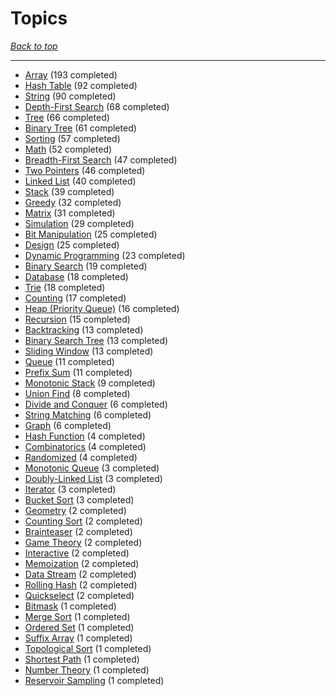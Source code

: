 # Topics

*[Back to top](<../README.md>)*

------

- [Array](<by_topic/Array.md>) (193 completed)
- [Hash Table](<by_topic/Hash Table.md>) (92 completed)
- [String](<by_topic/String.md>) (90 completed)
- [Depth-First Search](<by_topic/Depth-First Search.md>) (68 completed)
- [Tree](<by_topic/Tree.md>) (66 completed)
- [Binary Tree](<by_topic/Binary Tree.md>) (61 completed)
- [Sorting](<by_topic/Sorting.md>) (57 completed)
- [Math](<by_topic/Math.md>) (52 completed)
- [Breadth-First Search](<by_topic/Breadth-First Search.md>) (47 completed)
- [Two Pointers](<by_topic/Two Pointers.md>) (46 completed)
- [Linked List](<by_topic/Linked List.md>) (40 completed)
- [Stack](<by_topic/Stack.md>) (39 completed)
- [Greedy](<by_topic/Greedy.md>) (32 completed)
- [Matrix](<by_topic/Matrix.md>) (31 completed)
- [Simulation](<by_topic/Simulation.md>) (29 completed)
- [Bit Manipulation](<by_topic/Bit Manipulation.md>) (25 completed)
- [Design](<by_topic/Design.md>) (25 completed)
- [Dynamic Programming](<by_topic/Dynamic Programming.md>) (23 completed)
- [Binary Search](<by_topic/Binary Search.md>) (19 completed)
- [Database](<by_topic/Database.md>) (18 completed)
- [Trie](<by_topic/Trie.md>) (18 completed)
- [Counting](<by_topic/Counting.md>) (17 completed)
- [Heap (Priority Queue)](<by_topic/Heap (Priority Queue).md>) (16 completed)
- [Recursion](<by_topic/Recursion.md>) (15 completed)
- [Backtracking](<by_topic/Backtracking.md>) (13 completed)
- [Binary Search Tree](<by_topic/Binary Search Tree.md>) (13 completed)
- [Sliding Window](<by_topic/Sliding Window.md>) (13 completed)
- [Queue](<by_topic/Queue.md>) (11 completed)
- [Prefix Sum](<by_topic/Prefix Sum.md>) (11 completed)
- [Monotonic Stack](<by_topic/Monotonic Stack.md>) (9 completed)
- [Union Find](<by_topic/Union Find.md>) (8 completed)
- [Divide and Conquer](<by_topic/Divide and Conquer.md>) (6 completed)
- [String Matching](<by_topic/String Matching.md>) (6 completed)
- [Graph](<by_topic/Graph.md>) (6 completed)
- [Hash Function](<by_topic/Hash Function.md>) (4 completed)
- [Combinatorics](<by_topic/Combinatorics.md>) (4 completed)
- [Randomized](<by_topic/Randomized.md>) (4 completed)
- [Monotonic Queue](<by_topic/Monotonic Queue.md>) (3 completed)
- [Doubly-Linked List](<by_topic/Doubly-Linked List.md>) (3 completed)
- [Iterator](<by_topic/Iterator.md>) (3 completed)
- [Bucket Sort](<by_topic/Bucket Sort.md>) (3 completed)
- [Geometry](<by_topic/Geometry.md>) (2 completed)
- [Counting Sort](<by_topic/Counting Sort.md>) (2 completed)
- [Brainteaser](<by_topic/Brainteaser.md>) (2 completed)
- [Game Theory](<by_topic/Game Theory.md>) (2 completed)
- [Interactive](<by_topic/Interactive.md>) (2 completed)
- [Memoization](<by_topic/Memoization.md>) (2 completed)
- [Data Stream](<by_topic/Data Stream.md>) (2 completed)
- [Rolling Hash](<by_topic/Rolling Hash.md>) (2 completed)
- [Quickselect](<by_topic/Quickselect.md>) (2 completed)
- [Bitmask](<by_topic/Bitmask.md>) (1 completed)
- [Merge Sort](<by_topic/Merge Sort.md>) (1 completed)
- [Ordered Set](<by_topic/Ordered Set.md>) (1 completed)
- [Suffix Array](<by_topic/Suffix Array.md>) (1 completed)
- [Topological Sort](<by_topic/Topological Sort.md>) (1 completed)
- [Shortest Path](<by_topic/Shortest Path.md>) (1 completed)
- [Number Theory](<by_topic/Number Theory.md>) (1 completed)
- [Reservoir Sampling](<by_topic/Reservoir Sampling.md>) (1 completed)
